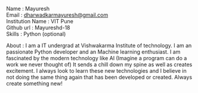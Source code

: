 Name : Mayuresh <br/>
Email : dharwadkarmayuresh@gmail.com <br/>
Institution Name : VIT Pune <br/>
Github url : Mayureshd-18 <br/>
Skills : Python (optional) <br/>

About : I am a IT undergrad at Vishwakarma Institute of technology. I am an passionate Python developer and an Machine learning enthusiast.
I am fascinated by the modern technology like AI (Imagine a program can do a work we never thought of) It sends a chill down my spine as well as creates excitement. I always look to learn these new technologies and I believe in not doing the same thing again that has been developed or created. Always create something new!<br/>
